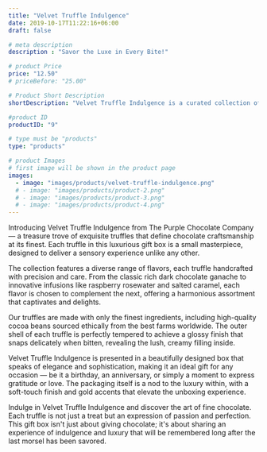 ```yaml
---
title: "Velvet Truffle Indulgence"
date: 2019-10-17T11:22:16+06:00
draft: false

# meta description
description : "Savor the Luxe in Every Bite!"

# product Price
price: "12.50"
# priceBefore: "25.00"

# Product Short Description
shortDescription: "Velvet Truffle Indulgence is a curated collection of gourmet truffles, each enrobed in silky smooth chocolate with a variety of decadent fillings. This elegant gift box is the epitome of chocolate luxury, perfect for special occasions or as a treat for the discerning chocolate lover."

#product ID
productID: "9"

# type must be "products"
type: "products"

# product Images
# first image will be shown in the product page
images:
  - image: "images/products/velvet-truffle-indulgence.png"
  # - image: "images/products/product-2.png"
  # - image: "images/products/product-3.png"
  # - image: "images/products/product-4.png"
---
```


Introducing Velvet Truffle Indulgence from The Purple Chocolate Company — a treasure trove of exquisite truffles that define chocolate craftsmanship at its finest. Each truffle in this luxurious gift box is a small masterpiece, designed to deliver a sensory experience unlike any other.

The collection features a diverse range of flavors, each truffle handcrafted with precision and care. From the classic rich dark chocolate ganache to innovative infusions like raspberry rosewater and salted caramel, each flavor is chosen to complement the next, offering a harmonious assortment that captivates and delights.

Our truffles are made with only the finest ingredients, including high-quality cocoa beans sourced ethically from the best farms worldwide. The outer shell of each truffle is perfectly tempered to achieve a glossy finish that snaps delicately when bitten, revealing the lush, creamy filling inside.

Velvet Truffle Indulgence is presented in a beautifully designed box that speaks of elegance and sophistication, making it an ideal gift for any occasion — be it a birthday, an anniversary, or simply a moment to express gratitude or love. The packaging itself is a nod to the luxury within, with a soft-touch finish and gold accents that elevate the unboxing experience.

Indulge in Velvet Truffle Indulgence and discover the art of fine chocolate. Each truffle is not just a treat but an expression of passion and perfection. This gift box isn't just about giving chocolate; it's about sharing an experience of indulgence and luxury that will be remembered long after the last morsel has been savored.
